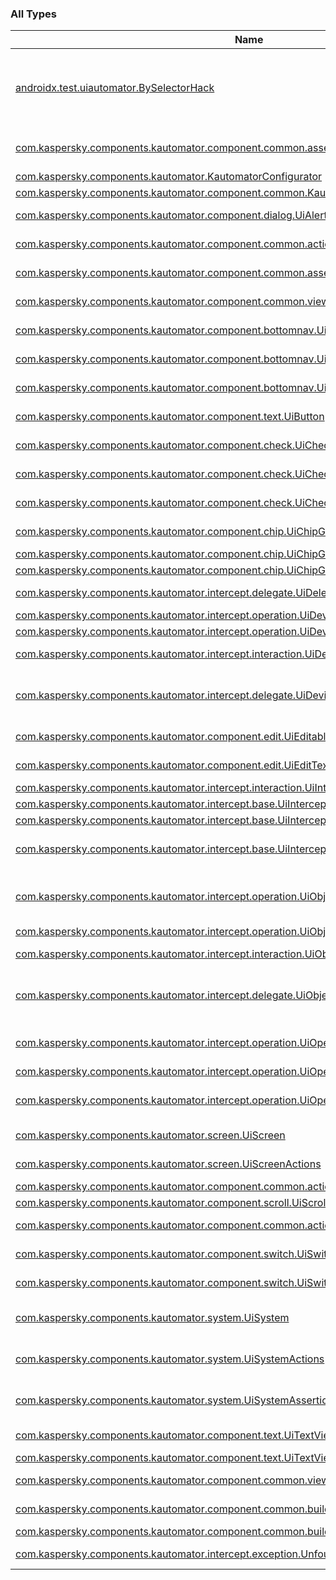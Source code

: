 

### All Types

| Name | Summary |
|---|---|
| [androidx.test.uiautomator.BySelectorHack](../androidx.test.uiautomator/-by-selector-hack/index.md) | Workaround for creating [BySelector](#) instances with package-private constructor. Replaces default [By](#) factory and completely safe to use due to member function invocation after instance creation. |
| [com.kaspersky.components.kautomator.component.common.assertions.DisplayedObjectAssertion](../com.kaspersky.components.kautomator.component.common.assertions/-displayed-object-assertion/index.md) | Special separate Assertion to determine UiAutomator View is displayed or not |
| [com.kaspersky.components.kautomator.KautomatorConfigurator](../com.kaspersky.components.kautomator/-kautomator-configurator/index.md) |  |
| [com.kaspersky.components.kautomator.component.common.KautomatorMarker](../com.kaspersky.components.kautomator.component.common/-kautomator-marker/index.md) |  |
| [com.kaspersky.components.kautomator.component.dialog.UiAlertDialog](../com.kaspersky.components.kautomator.component.dialog/-ui-alert-dialog/index.md) | View for acting and asserting on default AlertDialog |
| [com.kaspersky.components.kautomator.component.common.actions.UiBaseActions](../com.kaspersky.components.kautomator.component.common.actions/-ui-base-actions/index.md) | Base interface for performing actions on UiAutomator view |
| [com.kaspersky.components.kautomator.component.common.assertions.UiBaseAssertions](../com.kaspersky.components.kautomator.component.common.assertions/-ui-base-assertions/index.md) | Base interface for asserting UiAutomator views |
| [com.kaspersky.components.kautomator.component.common.views.UiBaseView](../com.kaspersky.components.kautomator.component.common.views/-ui-base-view/index.md) | Base class for all UiAutomator DSL views |
| [com.kaspersky.components.kautomator.component.bottomnav.UiBottomNavigationView](../com.kaspersky.components.kautomator.component.bottomnav/-ui-bottom-navigation-view/index.md) | View for acting and asserting on BottomNavigationView |
| [com.kaspersky.components.kautomator.component.bottomnav.UiBottomNavigationViewActions](../com.kaspersky.components.kautomator.component.bottomnav/-ui-bottom-navigation-view-actions/index.md) | Provides actions for BottomNavigationView |
| [com.kaspersky.components.kautomator.component.bottomnav.UiBottomNavigationViewAssertions](../com.kaspersky.components.kautomator.component.bottomnav/-ui-bottom-navigation-view-assertions/index.md) | Provides assertions for BottomNavigationview |
| [com.kaspersky.components.kautomator.component.text.UiButton](../com.kaspersky.components.kautomator.component.text/-ui-button/index.md) | Ui View with UiBaseActions and UiTextViewAssertions |
| [com.kaspersky.components.kautomator.component.check.UiCheckableActions](../com.kaspersky.components.kautomator.component.check/-ui-checkable-actions/index.md) | Provides actions for checkable views |
| [com.kaspersky.components.kautomator.component.check.UiCheckableAssertions](../com.kaspersky.components.kautomator.component.check/-ui-checkable-assertions/index.md) | Provides assertions for checkable views |
| [com.kaspersky.components.kautomator.component.check.UiCheckBox](../com.kaspersky.components.kautomator.component.check/-ui-check-box/index.md) | Ui View with [UiCheckableActions](../com.kaspersky.components.kautomator.component.check/-ui-checkable-actions/index.md) and [UiCheckableAssertions](../com.kaspersky.components.kautomator.component.check/-ui-checkable-assertions/index.md) |
| [com.kaspersky.components.kautomator.component.chip.UiChipGroup](../com.kaspersky.components.kautomator.component.chip/-ui-chip-group/index.md) | View for acting and asserting on ChipGroup |
| [com.kaspersky.components.kautomator.component.chip.UiChipGroupActions](../com.kaspersky.components.kautomator.component.chip/-ui-chip-group-actions/index.md) | Provides actions for a ChipGroup |
| [com.kaspersky.components.kautomator.component.chip.UiChipGroupAssertions](../com.kaspersky.components.kautomator.component.chip/-ui-chip-group-assertions/index.md) | Provides assertions for a ChipGroup |
| [com.kaspersky.components.kautomator.intercept.delegate.UiDelegate](../com.kaspersky.components.kautomator.intercept.delegate/-ui-delegate/index.md) | Base delegate interface for Kautomator. |
| [com.kaspersky.components.kautomator.intercept.operation.UiDeviceAction](../com.kaspersky.components.kautomator.intercept.operation/-ui-device-action.md) |  |
| [com.kaspersky.components.kautomator.intercept.operation.UiDeviceAssertion](../com.kaspersky.components.kautomator.intercept.operation/-ui-device-assertion.md) |  |
| [com.kaspersky.components.kautomator.intercept.interaction.UiDeviceInteraction](../com.kaspersky.components.kautomator.intercept.interaction/-ui-device-interaction/index.md) | Provides an interaction to work with the UiDevice |
| [com.kaspersky.components.kautomator.intercept.delegate.UiDeviceInteractionDelegate](../com.kaspersky.components.kautomator.intercept.delegate/-ui-device-interaction-delegate/index.md) | Delegation class for [androidx.test.uiautomator.UiDevice](#). Wraps all available public calls and intercepts into [check](../com.kaspersky.components.kautomator.intercept.delegate/-ui-device-interaction-delegate/check.md) and [perform](../com.kaspersky.components.kautomator.intercept.delegate/-ui-device-interaction-delegate/perform.md). |
| [com.kaspersky.components.kautomator.component.edit.UiEditableActions](../com.kaspersky.components.kautomator.component.edit/-ui-editable-actions/index.md) | Provides editable actions for UiEditText |
| [com.kaspersky.components.kautomator.component.edit.UiEditText](../com.kaspersky.components.kautomator.component.edit/-ui-edit-text/index.md) | Ui View with [UiEditableActions](../com.kaspersky.components.kautomator.component.edit/-ui-editable-actions/index.md) and [UiTextViewAssertions](../com.kaspersky.components.kautomator.component.text/-ui-text-view-assertions/index.md) |
| [com.kaspersky.components.kautomator.intercept.interaction.UiInteraction](../com.kaspersky.components.kautomator.intercept.interaction/-ui-interaction/index.md) |  |
| [com.kaspersky.components.kautomator.intercept.base.UiInterceptable](../com.kaspersky.components.kautomator.intercept.base/-ui-interceptable/index.md) |  |
| [com.kaspersky.components.kautomator.intercept.base.UiInterception](../com.kaspersky.components.kautomator.intercept.base/-ui-interception/index.md) |  |
| [com.kaspersky.components.kautomator.intercept.base.UiInterceptor](../com.kaspersky.components.kautomator.intercept.base/-ui-interceptor/index.md) | Base class for intercepting the call chain from Kautomator to UiAutomator. |
| [com.kaspersky.components.kautomator.intercept.operation.UiObjectAction](../com.kaspersky.components.kautomator.intercept.operation/-ui-object-action.md) | Appropriate type aliases of UiOperation according to name paradigm in Kakao library (Assertions and Actions) |
| [com.kaspersky.components.kautomator.intercept.operation.UiObjectAssertion](../com.kaspersky.components.kautomator.intercept.operation/-ui-object-assertion.md) |  |
| [com.kaspersky.components.kautomator.intercept.interaction.UiObjectInteraction](../com.kaspersky.components.kautomator.intercept.interaction/-ui-object-interaction/index.md) | Provides an interaction to work with the UiView described by [selector](../com.kaspersky.components.kautomator.intercept.interaction/-ui-object-interaction/selector.md) |
| [com.kaspersky.components.kautomator.intercept.delegate.UiObjectInteractionDelegate](../com.kaspersky.components.kautomator.intercept.delegate/-ui-object-interaction-delegate/index.md) | Delegation class for [androidx.test.uiautomator.UiObject2](#). Wraps all available public calls and intercepts into [check](../com.kaspersky.components.kautomator.intercept.delegate/-ui-object-interaction-delegate/check.md) and [perform](../com.kaspersky.components.kautomator.intercept.delegate/-ui-object-interaction-delegate/perform.md). |
| [com.kaspersky.components.kautomator.intercept.operation.UiOperation](../com.kaspersky.components.kautomator.intercept.operation/-ui-operation/index.md) | Responsible for executing an interaction on the element of UiAutomator |
| [com.kaspersky.components.kautomator.intercept.operation.UiOperationBaseImpl](../com.kaspersky.components.kautomator.intercept.operation/-ui-operation-base-impl/index.md) |  |
| [com.kaspersky.components.kautomator.intercept.operation.UiOperationType](../com.kaspersky.components.kautomator.intercept.operation/-ui-operation-type/index.md) | Type of the concrete action executing on the given element of UiAutomator |
| [com.kaspersky.components.kautomator.screen.UiScreen](../com.kaspersky.components.kautomator.screen/-ui-screen/index.md) | Container class for UiAutomator elements. |
| [com.kaspersky.components.kautomator.screen.UiScreenActions](../com.kaspersky.components.kautomator.screen/-ui-screen-actions/index.md) | Interface with common actions for all UiAutomator screens |
| [com.kaspersky.components.kautomator.component.common.actions.UiScrollableActions](../com.kaspersky.components.kautomator.component.common.actions/-ui-scrollable-actions/index.md) |  |
| [com.kaspersky.components.kautomator.component.scroll.UiScrollView](../com.kaspersky.components.kautomator.component.scroll/-ui-scroll-view/index.md) |  |
| [com.kaspersky.components.kautomator.component.common.actions.UiSwipeableActions](../com.kaspersky.components.kautomator.component.common.actions/-ui-swipeable-actions/index.md) | Provides swipeable actions for UiSwipeView |
| [com.kaspersky.components.kautomator.component.switch.UiSwitch](../com.kaspersky.components.kautomator.component.switch/-ui-switch/index.md) | Ui View with [UiSwitchableActions](../com.kaspersky.components.kautomator.component.switch/-ui-switchable-actions/index.md) and [UiBaseAssertions](../com.kaspersky.components.kautomator.component.common.assertions/-ui-base-assertions/index.md) |
| [com.kaspersky.components.kautomator.component.switch.UiSwitchableActions](../com.kaspersky.components.kautomator.component.switch/-ui-switchable-actions/index.md) | Provides switchable actions for UiSwitch |
| [com.kaspersky.components.kautomator.system.UiSystem](../com.kaspersky.components.kautomator.system/-ui-system/index.md) | Container class for UiAutomator action and assertions executing in the UiSystem. |
| [com.kaspersky.components.kautomator.system.UiSystemActions](../com.kaspersky.components.kautomator.system/-ui-system-actions/index.md) | Interface with common actions providing by UiAutomator and executing in the System |
| [com.kaspersky.components.kautomator.system.UiSystemAssertions](../com.kaspersky.components.kautomator.system/-ui-system-assertions/index.md) | Interface with common assertions providing by UiAutomator and executing in the System |
| [com.kaspersky.components.kautomator.component.text.UiTextView](../com.kaspersky.components.kautomator.component.text/-ui-text-view/index.md) | Ui View with UiBaseActions and UiTextViewAssertions |
| [com.kaspersky.components.kautomator.component.text.UiTextViewAssertions](../com.kaspersky.components.kautomator.component.text/-ui-text-view-assertions/index.md) | Provides assertions for UiTextView |
| [com.kaspersky.components.kautomator.component.common.views.UiView](../com.kaspersky.components.kautomator.component.common.views/-ui-view/index.md) | Simple view with [UiBaseAction](../com.kaspersky.components.kautomator.component.common.actions/-ui-base-actions/index.md) and [UiBaseAssertion](../com.kaspersky.components.kautomator.component.common.assertions/-ui-base-assertions/index.md) |
| [com.kaspersky.components.kautomator.component.common.builders.UiViewBuilder](../com.kaspersky.components.kautomator.component.common.builders/-ui-view-builder/index.md) | Class for building UiAutomator selectors |
| [com.kaspersky.components.kautomator.component.common.builders.UiViewSelector](../com.kaspersky.components.kautomator.component.common.builders/-ui-view-selector/index.md) |  |
| [com.kaspersky.components.kautomator.intercept.exception.UnfoundedUiObjectException](../com.kaspersky.components.kautomator.intercept.exception/-unfounded-ui-object-exception/index.md) | The exception is thrown in case if UiObject2 is not found on the screen |
